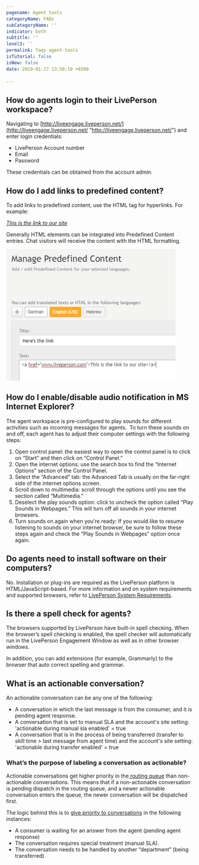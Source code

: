 ```yaml
---
pagename: Agent tools
categoryName: FAQs
subCategoryName: ''
indicator: both
subtitle: ''
level3: ''
permalink: faqs-agent-tools
isTutorial: false
isNew: false
date: 2019-01-27 13:50:19 +0200

---
```

## How do agents login to their LivePerson workspace?

Navigating to [http://liveengage.liveperson.net/](http://liveengage.liveperson.net/ "http://liveengage.liveperson.net/") and enter login credentials:

* LivePerson Account number
* Email
* Password

These credentials can be obtained from the account admin.

## How do I add links to predefined content?

To add links to predefined content, use the HTML tag for hyperlinks. For example:

_<a href="www.liveperson.com">This is the link to our site</a>_

Generally HTML elements can be integrated into Predefined Content entries. Chat visitors will receive the content with the HTML formatting.

![](/img/faqs-reporting-data.png)

## How do I enable/disable audio notification in MS Internet Explorer?

The agent workspace is pre-configured to play sounds for different activities such as incoming messages for agents.  To turn these sounds on and off, each agent has to adjust their computer settings with the following steps:

1. Open control panel: the easiest way to open the control panel is to click on “Start” and then click on “Control Panel.”
2. Open the internet options: use the search box to find the “Internet Options” section of the Control Panel.
3. Select the “Advanced” tab: the Advanced Tab is usually on the far-right side of the internet options screen.
4. Scroll down to multimedia: scroll through the options until you see the section called “Multimedia.”
5. Deselect the play sounds option: click to uncheck the option called “Play Sounds in Webpages.” This will turn off all sounds in your internet browsers.
6. Turn sounds on again when you’re ready: If you would like to resume listening to sounds on your internet browser, be sure to follow these steps again and check the “Play Sounds in Webpages” option once again.

## Do agents need to install software on their computers?

No. Installation or plug-ins are required as the LivePerson platform is HTML/JavaScript-based. For more information and on system requirements and supported browsers, refer to [LivePerson System Requirements]().

## Is there a spell check for agents?

The browsers supported by LivePerson have built-in spell checking. When the browser’s spell checking is enabled, the spell checker will automatically run in the LivePerson Engagement Window as well as in other browser windows.

In addition, you can add extensions (for example, Grammarly) to the browser that auto correct spelling and grammar.

## What is an actionable conversation?

An actionable conversation can be any one of the following:

* A conversation in which the last message is from the consumer, and it is pending agent response.
* A conversation that is set to manual SLA and the account's site setting: 'actionable during manual sla enabled' = true
* A conversation that is in the process of being transferred (transfer to skill time > last message from agent time) and the account's site setting: 'actionable during transfer enabled' = true

### What’s the purpose of labeling a conversation as actionable?

Actionable conversations get higher priority in the[ routing queue]() than non-actionable conversations. This means that if a non-actionable conversation is pending dispatch in the routing queue, and a newer actionable conversation enters the queue, the newer conversation will be dispatched first.

The logic behind this is to [give priority to conversations]() in the following instances:

* A consumer is waiting for an answer from the agent (pending agent response)
* The conversation requires special treatment (manual SLA).
* The conversation needs to be handled by another “department” (being transferred)
